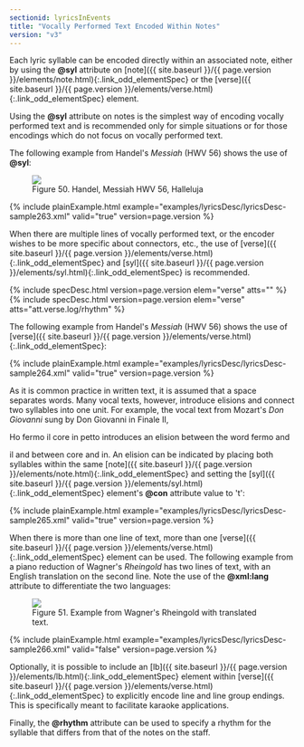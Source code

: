 ```yaml
---
sectionid: lyricsInEvents
title: "Vocally Performed Text Encoded Within Notes"
version: "v3"
---
```




Each lyric syllable can be encoded directly within an associated note, either by using
the
**@syl** attribute on [note]({{ site.baseurl }}/{{ page.version }}/elements/note.html){:.link_odd_elementSpec} or the [verse]({{ site.baseurl }}/{{ page.version }}/elements/verse.html){:.link_odd_elementSpec}
element.

Using the **@syl** attribute on notes is the simplest way of encoding vocally performed
text and is recommended only for simple situations or for those encodings which do
not focus
on vocally performed text.

The following example from Handel's *Messiah* (HWV 56) shows the use of
**@syl**:

<figure class="figure">
   <img src="../../../../guidelines/v3/Images/modules/lyrics/ex_syl_att.png" class="img-responsive"></img>
   <figcaption class="figure-caption">Figure 50. Handel, Messiah HWV 56, Halleluja</figcaption>
</figure>
{% include plainExample.html example="examples/lyricsDesc/lyricsDesc-sample263.xml" valid="true" version=page.version %}


When there are multiple lines of vocally performed text, or the encoder wishes to
be more
specific about connectors, etc., the use of [verse]({{ site.baseurl }}/{{ page.version }}/elements/verse.html){:.link_odd_elementSpec} and [syl]({{ site.baseurl }}/{{ page.version }}/elements/syl.html){:.link_odd_elementSpec} is recommended.




{% include specDesc.html version=page.version elem="verse" atts="" %}
{% include specDesc.html version=page.version elem="verse" atts="att.verse.log/rhythm" %}




The following example from Handel's *Messiah* (HWV 56) shows the use of [verse]({{ site.baseurl }}/{{ page.version }}/elements/verse.html){:.link_odd_elementSpec}:

{% include plainExample.html example="examples/lyricsDesc/lyricsDesc-sample264.xml" valid="true" version=page.version %}


As it is common practice in written text, it is assumed that a space separates words.
Many
vocal texts, however, introduce elisions and connect two syllables into one unit.
For example,
the vocal text from Mozart's *Don Giovanni* sung by Don Giovanni in Finale II,

<span class="q">Ho fermo il core in petto</span> introduces an elision between the word 
<span class="q">fermo</span> and

<span class="q">il</span> and between 
<span class="q">core</span> and 
<span class="q">in</span>. An elision can be indicated by placing both
syllables within the same [note]({{ site.baseurl }}/{{ page.version }}/elements/note.html){:.link_odd_elementSpec} and setting the [syl]({{ site.baseurl }}/{{ page.version }}/elements/syl.html){:.link_odd_elementSpec}
element's **@con** attribute value to 't':

{% include plainExample.html example="examples/lyricsDesc/lyricsDesc-sample265.xml" valid="true" version=page.version %}


When there is more than one line of text, more than one [verse]({{ site.baseurl }}/{{ page.version }}/elements/verse.html){:.link_odd_elementSpec} element
can be used. The following example from a piano reduction of Wagner's *Rheingold*
has two lines of text, with an English translation on the second line. Note the use
of the
**@xml:lang** attribute to differentiate the two languages:


<figure class="figure">
   <img src="../../../../guidelines/v3/Images/modules/lyrics/ex_verse_m.png" class="img-responsive"></img>
   <figcaption class="figure-caption">Figure 51. Example from Wagner's Rheingold with translated text.</figcaption>
</figure>
{% include plainExample.html example="examples/lyricsDesc/lyricsDesc-sample266.xml" valid="false" version=page.version %}


Optionally, it is possible to include an [lb]({{ site.baseurl }}/{{ page.version }}/elements/lb.html){:.link_odd_elementSpec} element within [verse]({{ site.baseurl }}/{{ page.version }}/elements/verse.html){:.link_odd_elementSpec} to explicitly encode line and line group endings. This is
specifically meant to facilitate karaoke applications.


Finally, the **@rhythm** attribute can be used to specify a rhythm for the syllable
that differs from that of the notes on the staff.



